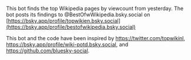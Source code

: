 This bot finds the top Wikipedia pages by viewcount from yesterday.
The bot posts its findings to @BestOfwWikipedia.bsky.social on [https://bsky.app/profile/topwikien.bsky.social](https://bsky.app/profile/bestofwikipedia.bsky.social)

This bot and the code have been inspired by https://twitter.com/topwikinl, https://bsky.app/profile/wiki-potd.bsky.social, and https://github.com/bluesky-social.
